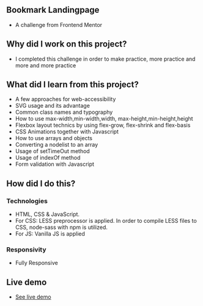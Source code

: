 ## Bookmark Landingpage
<ul>
<li>A challenge from Frontend Mentor </li>
</ul>

## Why did I work on this project?
<ul>
<li>I completed this challenge in order to make practice, more practice and more and more practice</li>
</ul>

## What did I learn from this project?
<ul>
<li>A few approaches for web-accessibility</li>
<li>SVG usage and its advantage</li>
<li>Common class names and typography</li>
<li>How to use max-width,min-width,width, max-height,min-height,height</li>
<li>Flexbox layout technics by using flex-grow, flex-shrink and flex-basis</li>
<li>CSS Animations together with Javascript</li>
<li>How to use arrays and objects</li>
<li>Converting a nodelist to an array</li>
<li>Usage of setTimeOut method</li>
<li>Usage of indexOf method</li>
<li>Form validation with Javascript</li>
</ul>

## How did I do this?
### Technologies
<ul>
<li>HTML, CSS & JavaScript.</li>
<li>For CSS: LESS preprocessor is applied. In order to compile LESS files to CSS, node-sass with npm is utilized.</li>
<li>For JS: Vanilla JS is applied</li>
</ul>

### Responsivity
<ul>
<li>Fully Responsive</li>
</ul>

## Live demo
<ul> 
<li><a href="https://bookmark-landing-page.gokseloz.vercel.app/" target="_blank">See live demo</a></li>
</ul>